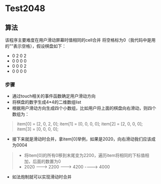 # Test2048
## 算法
该程序主要难度在用户滑动屏幕时值相同的cell合并 
将空格标为0（我代码中是用的""表示空格），假设棋盘如下：
- 0  2  0  2
- 0  0  0  0
- 0  0  0  2
- 0  0  0  0
### 步骤
- 通过touch相关的事件函数确定用户滑动方向
- 将棋盘的数字生成4*4的二维数组list
- 根据用户滑动方向生成四个小数组，比如用户将上面的棋盘向右滑动，则四个数组为：
> item[0] = [2, 0, 2, 0];
> item[1] = [0, 0, 0, 0];
>item[2] = [2, 0, 0, 0];   
> item[3] = [0, 0, 0, 0];
- 接下来就是滑动时合并，拿item[0]举例，如果是2020，向右滑动我们应该成为0004
>- 将item[0]的所有0移到末尾变为2200，遍历item将相同的下标值相加，后面的数置为0
>- 2020 ---> 2200 ---> 4200 ----> 4000
- 如法炮制就可以实现滑动时合并 
